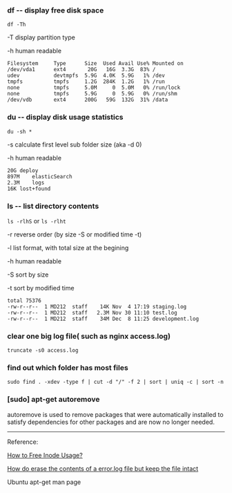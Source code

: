 ### df -- display free disk space

`df -Th`

-T display partition type

-h human readable

```
Filesystem     Type      Size  Used Avail Use% Mounted on
/dev/vda1      ext4       20G   16G  3.3G  83% /
udev           devtmpfs  5.9G  4.0K  5.9G   1% /dev
tmpfs          tmpfs     1.2G  284K  1.2G   1% /run
none           tmpfs     5.0M     0  5.0M   0% /run/lock
none           tmpfs     5.9G     0  5.9G   0% /run/shm
/dev/vdb       ext4      200G   59G  132G  31% /data
```

### du -- display disk usage statistics

`du -sh *`

-s calculate first level sub folder size (aka -d 0)

-h human readable

```
20G	deploy
897M	elasticSearch
2.3M	logs
16K	lost+found
```

### ls -- list directory contents

`ls -rlhS` or `ls -rlht`

-r reverse order (by size -S or modified time -t)

-l list format, with total size at the begining

-h human readable

-S sort by size

-t sort by modified time

```
total 75376
-rw-r--r--  1 MD212  staff    14K Nov  4 17:19 staging.log
-rw-r--r--  1 MD212  staff   2.3M Nov 30 11:10 test.log
-rw-r--r--  1 MD212  staff    34M Dec  8 11:25 development.log
```

### clear one big log file( such as nginx access.log)

```shell
truncate -s0 access.log
```

### find out which folder has most files

```shell
sudo find . -xdev -type f | cut -d "/" -f 2 | sort | uniq -c | sort -n
```

### [sudo] apt-get autoremove

autoremove is used to remove packages that were automatically installed to satisfy dependencies for other packages and are now no longer needed.

----

Reference: 

[How to Free Inode Usage?](http://stackoverflow.com/questions/653096/how-to-free-inode-usage)

[How do erase the contents of a error.log file but keep the file intact](http://superuser.com/questions/218214/how-do-erase-the-contents-of-a-error-log-file-but-keep-the-file-intact)

Ubuntu apt-get man page